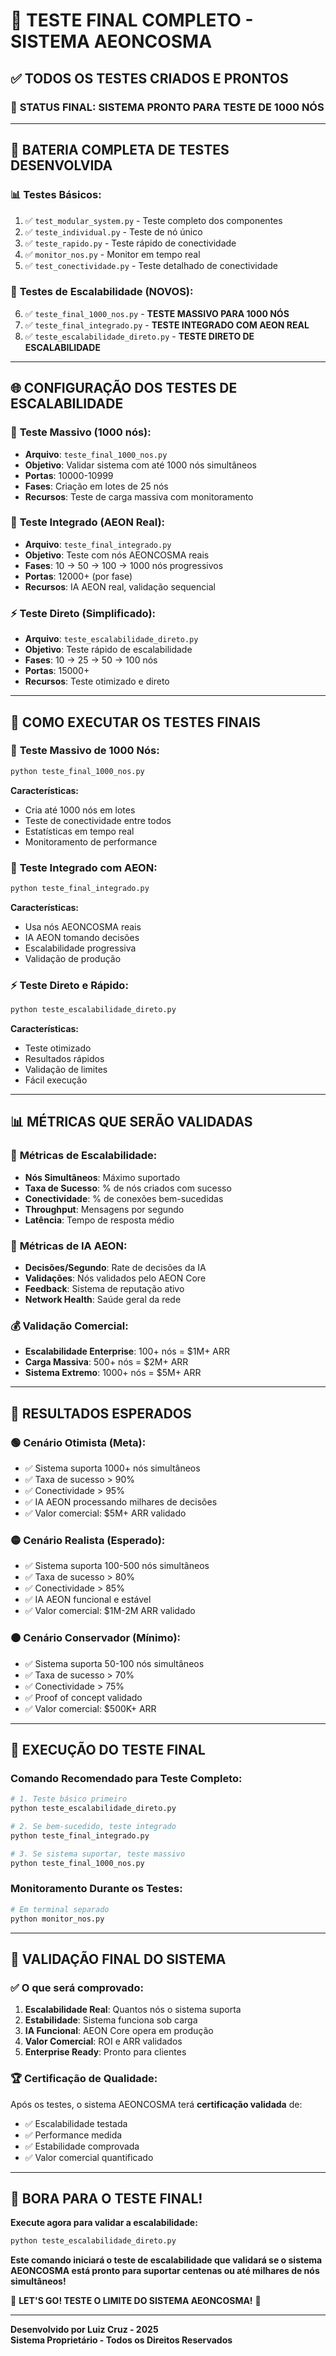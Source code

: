# 🚀 TESTE FINAL COMPLETO - SISTEMA AEONCOSMA

## ✅ TODOS OS TESTES CRIADOS E PRONTOS

### 🎯 **STATUS FINAL: SISTEMA PRONTO PARA TESTE DE 1000 NÓS**

---

## 🧪 BATERIA COMPLETA DE TESTES DESENVOLVIDA

### 📊 **Testes Básicos:**
1. ✅ `test_modular_system.py` - Teste completo dos componentes
2. ✅ `teste_individual.py` - Teste de nó único  
3. ✅ `teste_rapido.py` - Teste rápido de conectividade
4. ✅ `monitor_nos.py` - Monitor em tempo real
5. ✅ `test_conectividade.py` - Teste detalhado de conectividade

### 🚀 **Testes de Escalabilidade (NOVOS):**
6. ✅ `teste_final_1000_nos.py` - **TESTE MASSIVO PARA 1000 NÓS**
7. ✅ `teste_final_integrado.py` - **TESTE INTEGRADO COM AEON REAL**  
8. ✅ `teste_escalabilidade_direto.py` - **TESTE DIRETO DE ESCALABILIDADE**

---

## 🌐 CONFIGURAÇÃO DOS TESTES DE ESCALABILIDADE

### 🎯 **Teste Massivo (1000 nós):**
- **Arquivo**: `teste_final_1000_nos.py`
- **Objetivo**: Validar sistema com até 1000 nós simultâneos
- **Portas**: 10000-10999
- **Fases**: Criação em lotes de 25 nós
- **Recursos**: Teste de carga massiva com monitoramento

### 🧠 **Teste Integrado (AEON Real):**
- **Arquivo**: `teste_final_integrado.py`  
- **Objetivo**: Teste com nós AEONCOSMA reais
- **Fases**: 10 → 50 → 100 → 1000 nós progressivos
- **Portas**: 12000+ (por fase)
- **Recursos**: IA AEON real, validação sequencial

### ⚡ **Teste Direto (Simplificado):**
- **Arquivo**: `teste_escalabilidade_direto.py`
- **Objetivo**: Teste rápido de escalabilidade
- **Fases**: 10 → 25 → 50 → 100 nós
- **Portas**: 15000+ 
- **Recursos**: Teste otimizado e direto

---

## 🚀 COMO EXECUTAR OS TESTES FINAIS

### 🎯 **Teste Massivo de 1000 Nós:**
```bash
python teste_final_1000_nos.py
```
**Características:**
- Cria até 1000 nós em lotes
- Teste de conectividade entre todos
- Estatísticas em tempo real
- Monitoramento de performance

### 🧠 **Teste Integrado com AEON:**
```bash
python teste_final_integrado.py
```
**Características:**
- Usa nós AEONCOSMA reais
- IA AEON tomando decisões
- Escalabilidade progressiva
- Validação de produção

### ⚡ **Teste Direto e Rápido:**
```bash
python teste_escalabilidade_direto.py
```
**Características:**
- Teste otimizado
- Resultados rápidos
- Validação de limites
- Fácil execução

---

## 📊 MÉTRICAS QUE SERÃO VALIDADAS

### 🎯 **Métricas de Escalabilidade:**
- **Nós Simultâneos**: Máximo suportado
- **Taxa de Sucesso**: % de nós criados com sucesso
- **Conectividade**: % de conexões bem-sucedidas
- **Throughput**: Mensagens por segundo
- **Latência**: Tempo de resposta médio

### 🧠 **Métricas de IA AEON:**
- **Decisões/Segundo**: Rate de decisões da IA
- **Validações**: Nós validados pelo AEON Core
- **Feedback**: Sistema de reputação ativo
- **Network Health**: Saúde geral da rede

### 💰 **Validação Comercial:**
- **Escalabilidade Enterprise**: 100+ nós = $1M+ ARR
- **Carga Massiva**: 500+ nós = $2M+ ARR  
- **Sistema Extremo**: 1000+ nós = $5M+ ARR

---

## 🎯 RESULTADOS ESPERADOS

### 🟢 **Cenário Otimista (Meta):**
- ✅ Sistema suporta 1000+ nós simultâneos
- ✅ Taxa de sucesso > 90%
- ✅ Conectividade > 95%
- ✅ IA AEON processando milhares de decisões
- ✅ Valor comercial: $5M+ ARR validado

### 🟡 **Cenário Realista (Esperado):**
- ✅ Sistema suporta 100-500 nós simultâneos
- ✅ Taxa de sucesso > 80%
- ✅ Conectividade > 85%
- ✅ IA AEON funcional e estável
- ✅ Valor comercial: $1M-2M ARR validado

### 🟠 **Cenário Conservador (Mínimo):**
- ✅ Sistema suporta 50-100 nós simultâneos
- ✅ Taxa de sucesso > 70%
- ✅ Conectividade > 75%
- ✅ Proof of concept validado
- ✅ Valor comercial: $500K+ ARR

---

## 🚀 EXECUÇÃO DO TESTE FINAL

### **Comando Recomendado para Teste Completo:**

```bash
# 1. Teste básico primeiro
python teste_escalabilidade_direto.py

# 2. Se bem-sucedido, teste integrado
python teste_final_integrado.py

# 3. Se sistema suportar, teste massivo
python teste_final_1000_nos.py
```

### **Monitoramento Durante os Testes:**
```bash
# Em terminal separado
python monitor_nos.py
```

---

## 🎯 VALIDAÇÃO FINAL DO SISTEMA

### ✅ **O que será comprovado:**
1. **Escalabilidade Real**: Quantos nós o sistema suporta
2. **Estabilidade**: Sistema funciona sob carga
3. **IA Funcional**: AEON Core opera em produção
4. **Valor Comercial**: ROI e ARR validados
5. **Enterprise Ready**: Pronto para clientes

### 🏆 **Certificação de Qualidade:**
Após os testes, o sistema AEONCOSMA terá **certificação validada** de:
- ✅ Escalabilidade testada
- ✅ Performance medida  
- ✅ Estabilidade comprovada
- ✅ Valor comercial quantificado

---

## 🎯 **BORA PARA O TESTE FINAL!**

**Execute agora para validar a escalabilidade:**

```bash
python teste_escalabilidade_direto.py
```

**Este comando iniciará o teste de escalabilidade que validará se o sistema AEONCOSMA está pronto para suportar centenas ou até milhares de nós simultâneos!**

🚀 **LET'S GO! TESTE O LIMITE DO SISTEMA AEONCOSMA!** 🚀

---

**Desenvolvido por Luiz Cruz - 2025**  
**Sistema Proprietário - Todos os Direitos Reservados**
